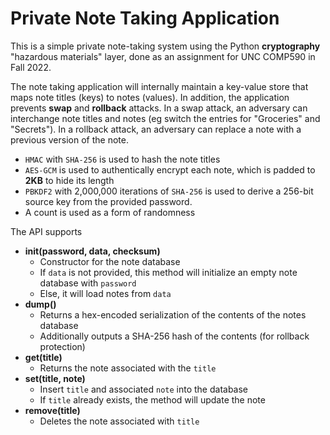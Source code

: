 # Private Note Taking Application

This is a simple private note-taking system using the Python **cryptography** "hazardous materials" layer, done as an assignment for UNC COMP590 in Fall 2022.

The note taking application will internally maintain a key-value store that maps note titles (keys) to notes (values). In addition, the application prevents **swap** and **rollback** attacks. In a swap attack, an adversary can interchange note titles and notes (eg switch the entries for "Groceries" and "Secrets"). In a rollback attack, an adversary can replace a note with a previous version of the note.

- `HMAC` with `SHA-256` is used to hash the note titles
- `AES-GCM` is used to authentically encrypt each note, which is padded to **2KB** to hide its length
- `PBKDF2` with 2,000,000 iterations of `SHA-256` is used to derive a 256-bit source key from the provided password.
- A count is used as a form of randomness

The API supports 
- **__init__(password, data, checksum)**
  - Constructor for the note database
  - If `data` is not provided, this method will initialize an empty note database with `password`
  - Else, it will load notes from `data`
- **dump()**
  - Returns a hex-encoded serialization of the contents of the notes database
  - Additionally outputs a SHA-256 hash of the contents (for rollback protection)
- **get(title)**
  - Returns the note associated with the `title`
- **set(title, note)**
  - Insert `title` and associated `note` into the database
  - If `title` already exists, the method will update the note
- **remove(title)**
  - Deletes the note associated with `title`
